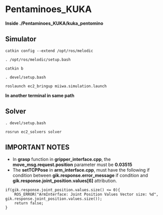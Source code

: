 # Pentaminoes_KUKA

**Inside ./Pentaminoes_KUKA/kuka_pentomino**

## Simulator

```properties
catkin config --extend /opt/ros/melodic

. /opt/ros/melodic/setup.bash

catkin b

. devel/setup.bash

roslaunch ec2_bringup miiwa.simulation.launch 
```

**In another terminal in same path**
## Solver
```properties
. devel/setup.bash

rosrun ec2_solvers solver
```

## IMPORTANT NOTES
- In **grasp** function in **gripper_interface.cpp**, the **move_msg.request.position** parameter must be **0.03515**
- The **setTCPPose** in **arm_interface.cpp**, must have the following if condition between **gik.response.error_message** if condition and **gik.response.joint_position.values[6]** attribution.
```
if(gik.response.joint_position.values.size() <= 0){
    ROS_ERROR("ArmInterface: Joint Position Values Vector size: %d", gik.response.joint_position.values.size());
    return false;
}
```